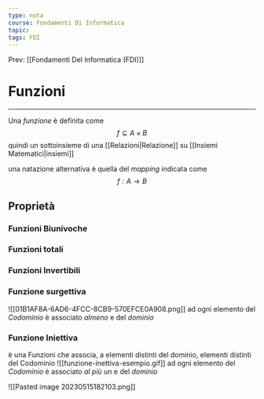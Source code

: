 ```yaml
---
type: nota
course: Fondamenti Di Informatica
topic: 
tags: FDI
---
```


Prev: [[Fondamenti Del Informatica (FDI)]]

# Funzioni
---
Una _funzione_ è definita come $$f \subseteq A \times B$$ quindi un sottoinsieme di una  [[Relazioni|Relazione]] su [[Insiemi Matematici|insiemi]]

una natazione alternativa è quella del _mapping_ indicata come
$$f:A \rightarrow B$$
## Proprietà

### Funzioni Biunivoche

### Funzioni totali

### Funzioni Invertibili

### Funzione surgettiva
![[01B1AF8A-6AD6-4FCC-8CB9-570EFCE0A908.png]]
ad ogni elemento del _Codominio_ è associato _almeno_ e del _dominio_
### Funzione Iniettiva
è una Funzioni che associa, a elementi distinti del dominio, elementi distinti del Codominio 
![[funzione-inettiva-esempio.gif]]
ad ogni elemento del _Codominio_ è associato _al più_ un e del _dominio_



![[Pasted image 20230515182103.png]]